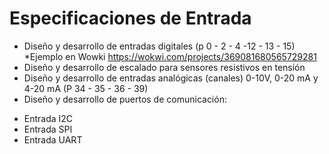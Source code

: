 # Especificaciones de Entrada  

- Diseño y desarrollo de entradas digitales (p 0 - 2 - 4 -12 - 13 - 15)
  *Ejemplo en Wowki https://wokwi.com/projects/369081680565729281
- Diseño y desarrollo de escalado para sensores resistivos en tensión
- Diseño y desarrollo de entradas analógicas (canales) 0-10V, 0-20 mA y 4-20 mA (P 34 - 35 - 36 - 39)
- Diseño y desarrollo de puertos de comunicación:
* Entrada I2C
* Entrada SPI
* Entrada UART
